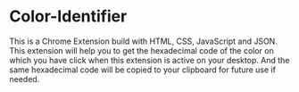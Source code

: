 # Color-Identifier
This is a Chrome Extension build with HTML, CSS, JavaScript and JSON. This extension will help you to get the hexadecimal code of the color on which you have click when this extension is active on your desktop. And the same hexadecimal code will be copied to your clipboard for future use if needed.   
